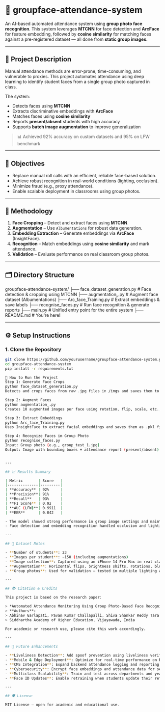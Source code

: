 # 📸 groupface-attendance-system

An AI-based automated attendance system using **group photo face recognition**. This system leverages **MTCNN** for face detection and **ArcFace** for feature embedding, followed by **cosine similarity** for matching faces against a pre-registered dataset — all done from **static group images**.

---

## 🎯 Project Description

Manual attendance methods are error-prone, time-consuming, and vulnerable to proxies. This project automates attendance using deep learning to identify student faces from a single group photo captured in class.

The system:
- Detects faces using **MTCNN**
- Extracts discriminative embeddings with **ArcFace**
- Matches faces using **cosine similarity**
- Reports **present/absent** students with high accuracy
- Supports **batch image augmentation** to improve generalization

> 📊 Achieved 92% accuracy on custom datasets and 95% on LFW benchmark

---

## 📌 Objectives

- Replace manual roll calls with an efficient, reliable face-based solution.
- Achieve robust recognition in real-world conditions (lighting, occlusion).
- Minimize fraud (e.g., proxy attendance).
- Enable scalable deployment in classrooms using group photos.

---

## 🧠 Methodology

1. **Face Cropping** – Detect and extract faces using **MTCNN**.
2. **Augmentation** – Use `Albumentations` for robust data generation.
3. **Embedding Extraction** – Generate embeddings via **ArcFace** (InsightFace).
4. **Recognition** – Match embeddings using **cosine similarity** and mark attendance.
5. **Validation** – Evaluate performance on real classroom group photos.

---

## 🗂️ Directory Structure
groupface-attendance-system/
├── face_dataset_generation.py # Face detection & cropping using MTCNN
├── augmentation_.py # Augment face dataset (Albumentations)
├── Arc_face_Training.py # Extract embeddings & save labels
├── recognise_faces.py # Run face recognition & generate reports
├── main.py # Unified entry point for the entire system
├── README.md # You're here!


---

## ⚙️ Setup Instructions

### 1. Clone the Repository

```bash
git clone https://github.com/yourusername/groupface-attendance-system.git
cd groupface-attendance-system
pip install -r requirements.txt

🚀 How to Run the Project
Step 1: Generate Face Crops
python face_dataset_generation.py
Detects and crops faces from raw .jpg files in /imgs and saves them to /faces.

Step 2: Augment Faces
python augmentation_.py
Creates 10 augmented images per face using rotation, flip, scale, etc., and saves to /augmented_faces.

Step 3: Extract Embeddings
python Arc_face_Training.py
Uses InsightFace to extract facial embeddings and saves them as .pkl files.

Step 4: Recognize Faces in Group Photo
python recognise_faces.py
Input: Group photo (e.g., group_test_1.jpg)
Output: Image with bounding boxes + attendance report (present/absent)


---

## 📈 Results Summary

| Metric       | Score   |
|--------------|---------|
| **Accuracy** | 92%     |
| **Precision**| 91%     |
| **Recall**   | 93%     |
| **F1 Score** | 0.92    |
| **AUC (LFW)**| 0.9911  |
| **EER**      | 0.042   |

- The model showed strong performance in group image settings and maintained high generalization on the LFW benchmark dataset.
- Face detection and embedding recognition handled occlusion and lighting variation well due to MTCNN and ArcFace robustness.

---

## 🧪 Dataset Notes

- **Number of students**: 23
- **Images per student**: ~150 (including augmentations)
- **Image collection**: Captured using an iPhone 14 Pro Max in real classroom settings.
- **Augmentation**: Horizontal flips, brightness shifts, rotations, blurs, and scale transforms.
- **Group photos**: Used for validation — tested in multiple lighting and occlusion conditions.

---

## 📚 Citation & Credits

This project is based on the research paper:

> *Automated Attendance Monitoring Using Group Photo-Based Face Recognition: A Deep Learning Approach for Educational Institutions*  
> **Authors**:  
> Abhinav Garlapati, Pavan Kumar Challapalli, Shiva Shankar Reddy Tara  
> Siddhartha Academy of Higher Education, Vijayawada, India

For academic or research use, please cite this work accordingly.

---

## 🔮 Future Enhancements

- **Liveliness Detection**: Add spoof prevention using liveliness verification.
- **Mobile & Edge Deployment**: Optimize for real-time performance on Raspberry Pi or mobile apps.
- **CMS Integration**: Expand backend attendance logging and reporting.
- **Cybersecurity**: Encrypt face embeddings and attendance data for secure transmission and storage.
- **Multiclass Scalability**: Train and test across departments and year-wise sections dynamically.
- **Face ID Updates**: Enable retraining when students update their reference images.

---

## 🛡️ License

MIT License – open for academic and educational use.




